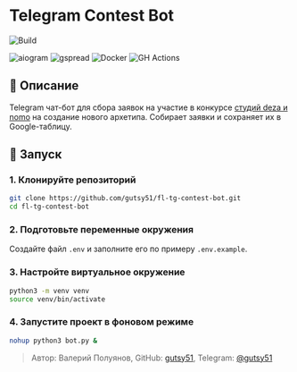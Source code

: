 # Telegram Contest Bot

![Build](https://github.com/gutsy51/foodgram/actions/workflows/main.yml/badge.svg)

![aiogram](https://img.shields.io/badge/Aiogram-009cfb?logo=Python&logoColor=white)
![gspread](https://img.shields.io/badge/gspread-34A853?logo=google-sheets&logoColor=white)
![Docker](https://img.shields.io/badge/Docker-2496ED?logo=docker&logoColor=white)
![GH Actions](https://img.shields.io/badge/GitHub_Actions-gray?logo=github-actions&logoColor=2088FF)

## 📃 Описание

Telegram чат-бот для сбора заявок на участие в конкурсе 
[студий deza и nomo](https://t.me/addlist/dC8VZgOHixxhOTcy) на создание нового архетипа. 
Собирает заявки и сохраняет их в Google-таблицу.

## 🚀 Запуск

### 1. Клонируйте репозиторий
```bash
git clone https://github.com/gutsy51/fl-tg-contest-bot.git
cd fl-tg-contest-bot
```

### 2. Подготовьте переменные окружения
Создайте файл `.env` и заполните его по примеру `.env.example`.

### 3. Настройте виртуальное окружение
```bash
python3 -m venv venv
source venv/bin/activate
```

### 4. Запустите проект в фоновом режиме
```bash
nohup python3 bot.py & 
```

> Автор: Валерий Полуянов, GitHub: [gutsy51](https://github.com/gutsy51), Telegram: [@gutsy51](https://t.me/gutsy51)
